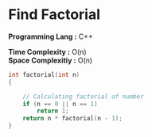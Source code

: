 #  Find Factorial

**Programming Lang :** C++

**Time Complexity :** O(n)  
**Space Complexitiy :** O(n)
 

```cpp
int factorial(int n)
{

    // Calculating factorial of number
    if (n == 0 || n == 1)
        return 1;
    return n * factorial(n - 1);
}
```
